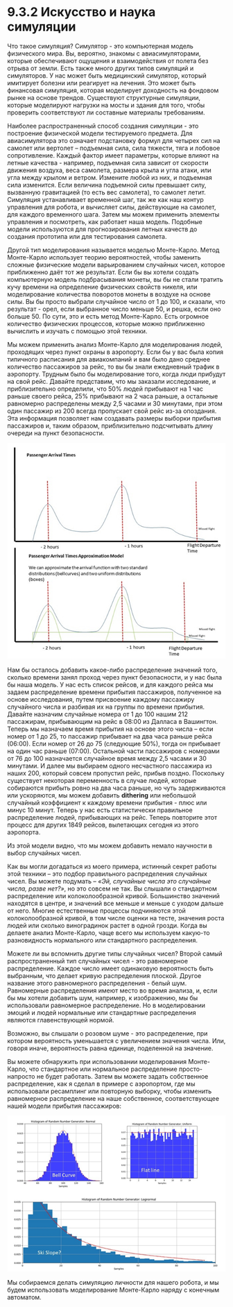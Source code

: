 # 9.3.2 Искусство и наука симуляции

Что такое симуляция? Симулятор - это компьютерная модель физического мира. Вы, вероятно, знакомы с авиасимуляторами, которые обеспечивают ощущения и взаимодействия от полета без отрыва от земли. Есть также много других типов симуляций и симуляторов. У нас может быть медицинский симулятор, который имитирует болезни или реагирует на лечения. Это может быть финансовая симуляция, которая моделирует доходность на фондовом рынке на основе трендов. Существуют структурные симуляции, которые моделируют нагрузки на мосты и здания для того, чтобы проверить соответствуют ли составные материалы требованиям.

Наиболее распространенный способ создания симуляции - это построение физической модели тестируемого предмета. Для авиасимулятора это означает подстановку формул для четырех сил на самолет или вертолет – подъемная сила, сила тяжести, тяга и лобовое сопротивление. Каждый фактор имеет параметры, которые влияют на летные качества - например, подъемная сила зависит от скорости движения воздуха, веса самолета, размера крыла и угла атаки, или угла между крылом и ветром. Измените любой из них, и подъемная сила изменится. Если величина подъемной силы превышает силу, вызванную гравитацией \(то есть вес самолета\), то самолет летит. Симуляция устанавливает временной шаг, так же как наш контур управления для робота, и вычисляет силы, действующие на самолет, для каждого временного шага. Затем мы можем применить элементы управления и посмотреть, как работает наша модель. Подобные модели используются для прогнозирования летных качеств до создания прототипа или для тестирования самолета.

Другой тип моделирования называется моделью Монте-Карло. Метод Монте-Карло использует теорию вероятностей, чтобы заменить сложные физические модели варьированием случайных чисел, которое приближенно даёт тот же результат. Если бы вы хотели создать компьютерную модель подбрасывания монеты, вы бы не стали тратить кучу времени на определение физических свойств никеля, или моделирование количества поворотов монеты в воздухе на основе силы. Вы бы просто выбрали случайное число от 1 до 100, и сказали, что результат - орел, если выбранное число меньше 50, и решка, если оно больше 50. По сути, это и есть метод Монте-Карло. Есть огромное количество физических процессов, которые можно приближенно вычислить и изучать с помощью этой техники.

Мы можем применить анализ Монте-Карло для моделирования людей, проходящих через пункт охраны в аэропорту. Если бы у вас была копия типичного расписания для авиакомпаний и вам было дано среднее количество пассажиров за рейс, то вы бы знали ежедневный трафик в аэропорту. Трудным было бы моделирование того, когда люди прибудут на свой рейс. Давайте представим, что мы заказали исследование, и приблизительно определили, что 50% людей прибывают на 1 час раньше своего рейса, 25% прибывают на 2 часа раньше, а остальные равномерно распределены между 2,5 часами и 30 минутами, при этом один пассажир из 200 всегда пропускает свой рейс из-за опоздания. Эта информация позволяет нам создавать размеры выборки прибытия пассажиров и, таким образом, приблизительно подсчитывать длину очереди на пункт безопасности.

![](../.gitbook/assets/image%20%281%29.png)

Нам бы осталось добавить какое-либо распределение значений того, сколько времени занял проход через пункт безопасности, и у нас была бы наша модель. У нас есть список рейсов, и для каждого рейса мы задаем распределение времени прибытия пассажиров, полученное на основе исследования, путем присвоение каждому пассажиру случайного числа и разбивая их на группы по времени прибытия. Давайте назначим случайные номера от 1 до 100 нашим 212 пассажирам, прибывающим на рейс в 08:00 из Далласа в Вашингтон. Теперь мы назначаем время прибытия на основе этого числа – если номер от 1 до 25, то пассажир прибывает на два часа раньше рейса \(06:00\). Если номер от 26 до 75 \(следующие 50%\), тогда он прибывает на один час раньше \(07:00\). Остальной части пассажиров с номерами от 76 до 100 назначается случайное время между 2,5 часами и 30 минутами. И далее мы выбираем одного несчастного пассажира из наших 200, который совсем пропустил рейс, прибыв поздно. Поскольку существует некоторая переменность в случае людей, которые собираются прибыть ровно на два часа раньше, но чуть задерживаются или ускоряются, мы можем добавить **dithering** или небольшой случайный коэффициент к каждому времени прибытия - плюс или минус 10 минут. Теперь у нас есть статистически правильное распределение людей, прибывающих на рейс. Теперь повторите этот процесс для других 1849 рейсов, вылетающих сегодня из этого аэропорта.

Из этой модели видно, что мы можем добавить немало научности в выбор случайных чисел.

Как вы могли догадаться из моего примера, истинный секрет работы этой техники – это подбор правильного распределения случайных чисел. Вы можете подумать – _«Эй, случайные числа это случайные числа, разве нет?»_, но это совсем не так. Вы слышали о стандартном распределение или колоколообразной кривой. Большинство значений находятся в центре, и значений все меньше и меньше с уходом дальше от него. Многие естественные процессы подчиняются этой колоколообразной кривой, в том числе оценки на тесте, значения роста людей или сколько виноградинок растет в одной грозди. Когда вы делаете анализ Монте-Карло, чаще всего мы используем какую-то разновидность нормального или стандартного распределения.

Можете ли вы вспомнить другие типы случайных чисел? Второй самый распространенный тип случайных чисел - это равномерное распределение. Каждое число имеет одинаковую вероятность быть выбранным, что делает кривую распределения плоской. Другое название этого равномерного распределения - белый шум. Равномерные распределения имеют место во время анализа, и, если бы мы хотели добавить шум, например, к изображению, мы бы использовали равномерное распределение. Но в моделировании эмоций и людей нормальные или стандартные распределения являются главенствующей нормой.

Возможно, вы слышали о розовом шуме - это распределение, при котором вероятность уменьшается с увеличением значения числа. Или, говоря иначе, вероятность равна единице, поделенной на значение.

Вы можете обнаружить при использовании моделирования Монте-Карло, что стандартное или нормальное распределение просто-напросто не будет работать. Затем вы можете задать собственное распределение, как я сделал в примере с аэропортом, где мы использовали ресамплинг или повторную выборку, чтобы изменить равномерное распределение на наше собственное, соответствующее нашей модели прибытия пассажиров:

![](../.gitbook/assets/image%20%282%29.png)

Мы собираемся делать симуляцию личности для нашего робота, и мы будем использовать моделирование Монте-Карло наряду с конечным автоматом.

